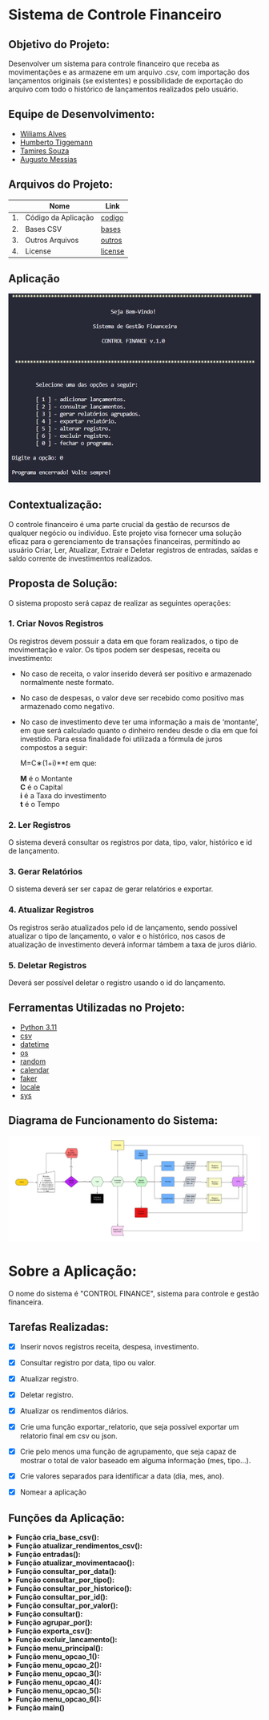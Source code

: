
# Sistema de Controle Financeiro

## Objetivo do Projeto:

Desenvolver um sistema para controle financeiro que receba as movimentações e as armazene em um arquivo .csv, com importação dos lançamentos originais (se existentes) e possibilidade de exportação do arquivo com todo o histórico de lançamentos realizados pelo usuário.

## Equipe de Desenvolvimento:

- [Wiliams Alves](https://github.com/alves05)
- [Humberto Tiggemann](https://github.com/HumbertoTiggemann)
- [Tamires Souza](https://github.com/tamiresouza)   
- [Augusto Messias](https://github.com/mineironovale) 

## Arquivos do Projeto:

||Nome|Link|
|---|---|---|
|1.|Código da Aplicação|[codigo](./codigo/control_finance.py)|
|2.|Bases CSV|[bases](./codigo/bases/)|
|3.|Outros Arquivos|[outros](./outros/)|
|4.|License|[license](./LICENSE)|

## Aplicação
[![sistema](./outros/sistema.jpg)](./codigo/control_finance.py)

## Contextualização:

O controle financeiro é uma parte crucial da gestão de recursos de qualquer negócio ou indivíduo. Este projeto visa fornecer uma solução eficaz para o gerenciamento de transações financeiras, permitindo ao usuário Criar, Ler, Atualizar, Extrair e Deletar registros de entradas, saídas e saldo corrente de investimentos realizados.

## Proposta de Solução:

O sistema proposto será capaz de realizar as seguintes operações:

### 1. Criar Novos Registros

Os registros devem possuir a data em que foram realizados, o tipo de movimentação e valor. Os tipos podem ser despesas, receita ou investimento:

-   No caso de receita, o valor inserido deverá ser positivo e armazenado normalmente neste formato.
-   No caso de despesas, o valor deve ser recebido como positivo mas armazenado como negativo.
-   No caso de investimento deve ter uma informação a mais de ‘montante’, em que será calculado quanto o dinheiro rendeu desde o dia em que foi investido. Para essa finalidade foi utilizada a fórmula de juros compostos a seguir:

	M=C∗(1+i)***t* em que:
	
	**M** é o Montante  
	**C** é o Capital  
	**i** é a Taxa do investimento  
	**t** é o Tempo  

### 2. Ler Registros

O sistema deverá consultar os registros por data, tipo, valor, histórico e id de lançamento.

### 3. Gerar Relatórios

O sistema deverá ser ser capaz de gerar relatórios e exportar.

### 4. Atualizar Registros

Os registros serão atualizados pelo id de lançamento, sendo possivel atualizar o tipo de lançamento, o valor e o histórico, nos casos de atualização de investimento deverá informar támbem a taxa de juros diário.

### 5. Deletar Registros

Deverá ser possível deletar o registro usando o id do lançamento.

## Ferramentas Utilizadas no Projeto:

- [Python 3.11](https://docs.python.org/3/)
- [csv](https://docs.python.org/3/library/csv.html)  
- [datetime](https://docs.python.org/3/library/datetime.html)  
- [os](https://docs.python.org/3/library/os.html)  
- [random](https://docs.python.org/3/library/random.html)
- [calendar](https://docs.python.org/3/library/calendar.html)
- [faker](https://faker.readthedocs.io/en/master/)
- [locale](https://docs.python.org/pt-br/3.8/library/locale.html)
- [sys](https://docs.python.org/3/library/sys.html)

## Diagrama de Funcionamento do Sistema:
![Fluxo logica](/outros/logica_contro_lfinance.jpg) 

# Sobre a Aplicação:

O nome do sistema é "CONTROL FINANCE", sistema para controle e gestão financeira.

## Tarefas Realizadas:

- [x] Inserir novos registros receita, despesa, investimento.
- [x] Consultar registro por data, tipo ou valor.
- [x] Atualizar registro.
- [x] Deletar registro.
- [x] Atualizar os rendimentos diários.
- [x] Crie uma função exportar_relatorio, que seja possível exportar um relatorio final em csv ou json.
- [x] Crie pelo menos uma função de agrupamento, que seja capaz de mostrar o total de valor baseado em alguma informação (mes, tipo...).
- [x] Crie valores separados para identificar a data (dia, mes, ano).
- [x] Nomear a aplicação


## Funções da Aplicação:


<details>
<summary><b>Função cria_base_csv():</b></summary>

- A função cria uma base pré estruturada para o sistema.

```
def cria_base_csv(numero_linhas: int = 100) -> None:
    '''Função cria base de dados no fromato csv para armazenamento
    dos lançamentos do sitema Control Finance.'''
      
    # Verifica se já existe a base csv    
    if os.path.exists('./bases/base.csv'):
        pass
        
    if not os.path.exists('./bases/base.csv'):
        # Criando cabeçalho
        with open('./bases/base.csv', 'w') as arquivo:
            escritor = csv.writer(arquivo, delimiter=';', lineterminator='\n')
            escritor.writerow(['ID_lancamento','dia','mes','ano','tipo','valor','historico','taxa','montante','rendimento'])

        # Coluna ID do lançamento
        numero_lancamento = list(range(1,numero_linhas + 1))

        # Criando coluna de datas aleatórias
        # Definindo uma semente
        Faker.seed(10)
        random.seed(10)
        fake = Faker()    
        # Data inicial e final
        inicio = datetime(2023,1,1)
        final = datetime(2023,11,19)
        # Adicionando datas a uma lista
        datas = []
        for _ in range(numero_linhas):
            data_aleatoria = fake.date_between_dates(date_start=inicio, date_end=final)
            datas.append(data_aleatoria)
        # Ordendando pela data e mês
        datas = sorted(datas)

        # Criando coluna tipo de lançamento
        tipo_lancamento = []
        for _ in range(numero_linhas):
            palavra_aleatoria = random.choice(['receita', 'despesa', 'investimento'])
            tipo_lancamento.append(palavra_aleatoria)

        # Criando coluna dos valores dos lançamentos
        valores = []
        for tipo in tipo_lancamento:
            if tipo == 'receita':
                valor_aleatorio = round(float(random.randint(100.00, 1000.00)),2)
            elif tipo == 'despesa':
                valor_aleatorio = round(float(random.randint(100.00, 1000.00) * -1), 2)
            else:
                valor_aleatorio = round(float(random.randint(100.00, 100.00)), 2)
            valores.append(valor_aleatorio)

        # Criando coluna historico
        historico = []
        for tipo in tipo_lancamento:
            if tipo == 'receita':
                receitas = random.choice(['vendas', 'servicos'])
                historico.append(receitas)

            elif tipo == 'despesa':
                despesas = random.choice(['energia', 'agua e esgoto', 'internet', 'despesa geral'])
                historico.append(despesas)

            else:
                historico.append('poupanca')

        # Criando coluna taxa de aplicação
        taxa = []
        for tipo in tipo_lancamento:
            if tipo == 'investimento':
                taxa.append(0.0005)
            else:
                taxa.append('')
                
        # Criando a coluna montante e rendimento
        montante = []
        rendimento = []
        for indice in range(len(tipo_lancamento)):
            tipo = tipo_lancamento[indice]
            
            if tipo == 'investimento':
                tempo_dias = (datetime.today().date() - datas[indice]).days
                acumulado = acumulado = round(valores[indice] * (1 + taxa[indice]) ** tempo_dias, 2)
                juros = round(acumulado - valores[indice], 2)
            else:
                acumulado = ''
                juros = ''
            
            montante.append(acumulado)
            rendimento.append(juros)

        ### Salvando a base CSV

        # Unindo as colunas
        matriz = []
        for indice in range(numero_linhas):
            registros = [numero_lancamento[indice], datas[indice].day, datas[indice].month, datas[indice].year,
                         tipo_lancamento[indice], valores[indice], historico[indice], taxa[indice],
                         montante[indice], rendimento[indice]]
            matriz.append(registros)
            
        # Salvando base
        with open('./bases/base.csv', 'a', newline='') as arquivo:
            escritor = csv.writer(arquivo, delimiter=';', lineterminator='\n')
            escritor.writerows(matriz)
        
    return None
```

</details>
<details>
<summary><b>Função atualizar_rendimentos_csv():</b></summary>

- A função recebe o arquivo com os registros financeiros do sistema e recebe a função calcula_rendimento(). A função filtra os registros pelo tipo de lançamento, calcula a diferença de dias entre o dia do lançamento e o dia atual, calcula o valor atual da aplicação e atualiza os registros de montante e rendimento.

```
def atualizar_rendimentos_csv(nome_arquivo: str='./bases/base.csv') -> None:
    def calcular_rendimento(valor:float, taxa:float, dias:int) -> float:
        return round(valor * (1 + taxa) ** dias, 2)

    # Ler o CSV
    with open(nome_arquivo, 'r', newline='') as file:
        csv_reader = csv.reader(file)
        header = next(csv_reader)  # Lê a primeira linha (cabeçalho)

        # Extrair colunas do CSV
        linhas = list(csv_reader)

    # Calcular rendimentos
    hoje = datetime.today().date()
    for linha in linhas:
        if len(linha) >= 10:
            tipo = linha[4]
            if tipo == 'investimento':
                data = datetime(int(linha[3]), int(linha[2]), int(linha[1])).date()
                tempo_dias = (hoje - data).days

                # Atualizar o montante e o rendimento
                valor = float(linha[5])
                taxa = float(linha[7])
                novo_montante = calcular_rendimento(valor, taxa, tempo_dias)
                rendimento = novo_montante - valor

                linha[8] = str(round(novo_montante, 2))
                linha[9] = str(round(rendimento, 2))

    # Escrever de volta no CSV
    with open(nome_arquivo, 'w', newline='') as file:
        csv_writer = csv.writer(file)

        # Escrever o cabeçalho
        csv_writer.writerow(header)

        # Escrever as linhas atualizadas
        csv_writer.writerows(linhas)

    return None
```
</details>
<details>
<summary><b>Função entradas():</b></summary>

- A função entradas() recebe dados e realiza o registro na base csv, a função recebe os parâmetros tipo, valor e historico, nos casos de investimento recebe támbem o parâmetro taxa.

```
def entradas(tipo=str,valor=float,historico= str, taxa=None):
    '''Lança novos registros na base CSV.'''

    with open('./bases/base.csv', 'r') as arquivo: #abre o csv como leitor
            leitor = csv.reader(arquivo, delimiter=';')
            movimentacao = list(leitor)

    #cria as variaveis dos dados

    indice= len(movimentacao)
    data = datetime.today().date().strftime("%Y-%m-%d")
    rendimento=0
    valor_corigido= lambda valor: valor*-1 if tipo == "despesa" else valor #ajustando o sinal do valor
    if tipo == "investimento":
        montante= valor
        rendimento=0
    else:
        montante= ""
        rendimento= ""

    #variavel no formato de lista para a inclusao 
    entrada_linha= [indice, int(data.split('-')[2]), int(data.split('-')[1]), int(data.split('-')[0]),tipo, valor_corigido(valor), historico, taxa, montante, rendimento]

    movimentacao.append(entrada_linha)
    
    #abre o csv como modo de gravação
    with open('./bases/base.csv', 'a', newline='') as arquivo:
        escritor = csv.writer(arquivo, delimiter=';')
        escritor.writerow(entrada_linha) #grava a linha no csv
        arquivo.close()

    return movimentacao 
```
</details>
<details>
<summary><b>Função atualizar_movimentacao():</b></summary>

- A função altera um registro na base csv a partir do id de lançamento, recebe os parâmetros indice, tipo, valor e historico, no caso de investimento recebe o parâmetro taxa.

```
def atualizar_movimentacao(indice: int, tipo:str, valor:float, historico:str, taxa:str) -> list:
    with open('./bases/base.csv', 'r') as arquivo:
        leitor = csv.reader(arquivo, delimiter=';')
        movimentacao = list(leitor)

    if not movimentacao:
        pass

    indice = indice

    if 0 <= indice < len(movimentacao):
        tipo = tipo
        data = datetime.today().date().strftime("%Y-%m-%d")

        if tipo.lower() == 'despesa':
            valor = float(-valor)
            montante = 0
            taxa = 0
            rendimento = 0
            historico = historico
        elif tipo.lower() == 'investimento':
            valor = float(valor)
            taxa = float(taxa)
            tempo_dias = (datetime.today().date() - datetime.strptime(data, "%Y-%m-%d").date())
            montante = round(valor * (1 + taxa) ** tempo_dias.days, 2)
            rendimento = round(montante - valor, 2)
            historico = historico
        else:
            valor = float(valor)
            montante = 0
            taxa = 0
            rendimento = 0
            historico = historico

        if tipo.lower() == 'investimento':
            movimentacao[indice] = [
                str(indice), str(int(data.split('-')[2])),
                str(int(data.split('-')[1])),
                str(int(data.split('-')[0])),
                tipo, valor, historico, taxa,
                montante, rendimento]
        else:
            movimentacao[indice] = [
                str(indice), str(int(data.split('-')[2])),
                str(int(data.split('-')[1])),
                str(int(data.split('-')[0])),
                tipo, valor, historico, '', '', '']
            
        # Salva as alterações no arquivo CSV
        with open('./bases/base.csv', 'w', newline='') as novo_arquivo:
            escritor = csv.writer(novo_arquivo, delimiter=';')
            escritor.writerows(movimentacao)

    return movimentacao
```
</details>
<details>
<summary><b>Função consultar_por_data():</b></summary>

- A função recebe dois parâmetros de data no fromato string 'dd/mm/aaaa' e utiliza a função auxiliar consultar() para acessar a base de dados e aplicar o filtro.

```
def consultar_por_data(data_consulta_inicio: str, data_consulta_fim: str) -> list:
    '''A função consulta o lançamento conforme a data.'''
    data_inicio = datetime.strptime(data_consulta_inicio, "%d/%m/%Y").date()
    data_fim = datetime.strptime(data_consulta_fim, "%d/%m/%Y").date()
    return consultar(lambda linha: datetime(int(linha[3]), int(linha[2]), int(linha[1])).date() >= data_inicio and datetime(int(linha[3]), int(linha[2]), int(linha[1])).date() <= data_fim)
```
</details>
<details>
<summary><b>Função consultar_por_tipo():</b></summary>

- A função recebe o parâmetro tipo_consulta no formato string e utiliza a função auxiliar consultar() para acessar a base de dados e aplicar o filtro.

```
def consultar_por_tipo(tipo_consulta: str) -> list:
    '''A função consulta os lançamentos conforme tipo de lançamento.'''
    return consultar(lambda linha: linha and len(linha) >= 5 and linha[4] == tipo_consulta)
```

</details>
<details>
<summary><b>Função consultar_por_historico():</b></summary>

- A função recebe o parâmetro historico_consulta no formato string e utiliza a função auxiliar consultar() para acessar a base de dados e aplicar o filtro.

```
def consultar_por_historico(historico_consulta: str) -> list:
    '''A função consulta os lançamentos conforme historico de lançamento.'''
    return consultar(lambda linha: linha and len(linha) >= 7 and linha[6] == historico_consulta)
```

</details>
<details>
<summary><b>Função consultar_por_id():</b></summary>

- A função recebe dois parâmetros id_consulta_inicio e id_consulta_final em formato de string e usa a função auxiliar consultar() para acessar a base de dados e aplicar o filtro.

```
def consultar_por_id(id_consulta_inicio: str, id_consulta_final: str) -> list:
    '''A função consulta os lançamentos conforme o id de lançamento.'''
    return consultar(lambda linha: linha and len(linha) >= 1 and id_consulta_inicio <= int(linha[0]) <= id_consulta_final)
```
</details>
<details>
<summary><b>Função consultar_por_valor():</b></summary>

- A função recebe dois parâmetros valor_consulta_inicio e valor_consulta_fim em formato de string e usa a função auxiliar consultar() para acessar a base de dados e aplicar o filtro.

```
def consultar_por_valor(valor_consulta_inicio: str, valor_consulta_fim: str) -> list:
    '''A função consulta os lançamentos conforme o valor de lançamento.'''
    return consultar(lambda linha: linha and len(linha) >= 5 and float(linha[5]) >= float(valor_consulta_inicio) and float(linha[5]) <= float(valor_consulta_fim))
```
</details>
<details>
<summary><b>Função consultar():</b></summary>

- A função auxilia na consulta a base de dados, ela recebe uma função como parametro e realiza o filtro e retorna a consulta da base.

```
def consultar(condicao: callable) -> list:
    '''A função é uma função auxiliar que recebe a base e uma condição
    (expressa como uma função lambda) e retorna os registros que atendem à condição.'''
    
    # Armazena os registros da consulta
    registros_encontrados = []
    
    # Acessa a base
    with open('./bases/base.csv', 'r') as arquivo:
        leitor = csv.reader(arquivo, delimiter=';')
        next(leitor)
        
        # Itera e adiciona a lista os registros encontrados na consulta
        for linha in leitor:
            if condicao(linha):
                registros_encontrados.append(linha)

    return registros_encontrados
```
</details>
<details>
<summary><b>Função agrupar_por():</b></summary>

- A função agrupa os valores disponiveis na base de dados conforme o criterio informado como string.

```
def agrupar_por(criterio: str) -> dict:
    '''Função para agrupar o total de valores com base em um critério específico.'''
    
    # Acessando base
    base = './bases/base.csv'
    
    # Carregar a base existente
    with open(base, 'r') as arquivo:
        leitor = csv.reader(arquivo, delimiter=';')
        tabela = list(leitor)

    # Identificar o índice da coluna correspondente ao critério
    cabecalho = tabela[0]
    indice_criterio = cabecalho.index(criterio.strip().lower())

    # Inicializar o dicionário para armazenar os totais
    totais_por_categoria = {}

    # Calcular os totais com base no critério
    for linha in tabela[1:]:
        categoria = linha[indice_criterio]
        valor = float(linha[5])  # Índice 5 corresponde à coluna 'valor'

        if categoria not in totais_por_categoria:
            totais_por_categoria[categoria] = 0

        totais_por_categoria[categoria] += valor
    
    return totais_por_categoria
```

</details>
<details>
<summary><b>Função exporta_csv():</b></summary>

- A função faz uma consulta consulta se já existe o arquivo 'arquivo.csv' no repositorio 'bases', se exitir ele é substituido pelo novo arquivo gerado pela função, o arquivo é gerado a partir do resultado da função consulta().

```
def exporta_csv(resultados: list) -> None:
    '''A função exporta um arquivo csv conforme consulta.'''
    if os.path.exists('./bases/arquivo.csv'):
        os.remove('./bases/arquivo.csv')
        with open('./bases/arquivo.csv', 'w', newline='') as novo_arquivo:
            escritor = csv.writer(novo_arquivo, delimiter=';')
            registros = resultados
            escritor.writerows(registros)
    else:
        with open('./bases/arquivo.csv', 'w', newline='') as novo_arquivo:
            escritor = csv.writer(novo_arquivo, delimiter=';')
            registros = resultados
            escritor.writerows(registros)
    
    return None
```
</details>
<details>
<summary><b>Função excluir_lancamento():</b></summary>

- A função recebe o número do id de lançamento e procura, caso exista será excluido e a base será atualizada.

```
def exclui_lancamento(numero_lancamento: int) -> list:
    '''A função exclui o lançamento conforme o número do lançamento da coluna ID_lançamento'''

    # Ler todo o conteúdo do arquivo
    with open('./bases/base.csv', 'r') as arquivo:
        leitor = csv.reader(arquivo, delimiter=';')
        linhas = list(leitor)

    # Procurar o índice do registro com base no número de lançamento
    indice_exclusao = None
    for i, linha in enumerate(linhas):
        if linha and linha[0] == str(numero_lancamento):
            indice_exclusao = i
            break

    # Verificar se o registro foi encontrado antes de excluí-lo
    if indice_exclusao is not None:
        # Excluir o registro encontrado
        registro_excluido = linhas.pop(indice_exclusao)

        # Escrever as linhas atualizadas de volta ao arquivo
        with open('./bases/base.csv', 'w', newline='') as arquivo:
            escritor = csv.writer(arquivo, delimiter=';')
            escritor.writerows(linhas)

    return registro_excluido
```
</details>
<details>
<summary><b>Função menu_principal():</b></summary>

- A função auxilia na interação do usuário com a aplicação oferecendo um menu principal para iniciar a navegação, essa função chama todas as outras funções de menu secundários.

```
def menu_principal() -> None:
    '''Função para executar o menu principal e os demais menus.'''
    executa_programa = True
    while executa_programa:
        # Menu principal
        print('*'*80,'\n')
        print(' '*32,'Seja Bem-Vindo!\n')
        print(' '*25,'Sistema de Gestão Financeira\n')
        print(' '*31,'CONTROL FINANCE\n')
        print('\n','*'*80,'\n')
        print('''
        Selecione uma das opções a seguir:
              
        [ 1 ] - adicionar lançamentos.
        [ 2 ] - consultar lançamentos.
        [ 3 ] - gerar relatórios agrupados.
        [ 4 ] - exportar relatório.
        [ 5 ] - alterar registro.
        [ 6 ] - excluir registro.
        [ 0 ] - fechar o programa.''')
        print()
        opcao = int(input('Digite a opção: '))

        if opcao == 0:
            print('\nPrograma encerrado! Volte sempre!\n')
            sys.exit()

        if opcao == 1:
            menu_opcao_1()

        elif opcao == 2:
            menu_opcao_2()

        elif opcao == 3:
            menu_opcao_3()

        elif opcao == 4:
            menu_opcao_4()

        elif opcao == 5:
            menu_opcao_5()

        elif opcao == 6:
            menu_opcao_6()

        else:
            print('\nOpção inválida. Tente novamente.\n')
```
</details>
<details>
<summary><b>Função menu_opcao_1():</b></summary>

- A função auxilia na interação com o menu 'Adiciona Lançamento'.

```
def menu_opcao_1() -> None:
    '''Função para executar o menu de lançamento de registro financeiro.'''
    while True:
        # Menu opção 1
        print('*'*80,'\n')
        print(' '*30,'Adicionar Lançamentos')
        print('\n','*'*80,'\n')
        print('''
        Selecione uma opção a seguir:
        
        [ 1 ] - realizar lançamento.
        [ 0 ] - voltar ao menu.''')
        print()
        opcao = int(input('Digite a opção: '))

        if opcao == 1:
            tipo = input("Digite um tipo (receita/despesa/investimento): ").lower()
            if tipo == 'investimento':
                valor = round(float(input("Digite o valor: ").replace(',','.')),2)
                historico = input("Digite o historico do lançamento: ").lower()
                taxa = round(float(input("Digite a taxa diária: ").replace(',','.')),4)
                entradas(tipo=tipo,valor=valor,historico=historico, taxa=taxa)
                arquivo = open('./bases/base.csv', 'r')
                consulta_lancamento = csv.reader(arquivo, delimiter=';')
                consulta_lancamento = list(consulta_lancamento)[-1]
                arquivo.close() 
                print("\nLançamento realizado:\n")
                print("Número de Lançamento:", consulta_lancamento[0])
                print(f"Data: {consulta_lancamento[1]}/{consulta_lancamento[2]}/{consulta_lancamento[3]}")
                print("Tipo:", consulta_lancamento[4])
                print(f"Valor: {float(consulta_lancamento[5]):.2f}")
                print("Histórico:", consulta_lancamento[6])
                print(f"Taxa: {float(consulta_lancamento[7]):.4f}")
                print("Acumulado:", consulta_lancamento[8])
                print("Rendimento:", consulta_lancamento[9])

            else:
                valor = round(float(input("Digite o valor: ").replace(',','.')),2)
                historico = input("Digite o historico do lançamento: ").lower()
                entradas(tipo=tipo,valor=valor,historico=historico, taxa="")
                arquivo = open('./bases/base.csv', 'r')
                consulta_lancamento = csv.reader(arquivo, delimiter=';')
                consulta_lancamento = list(consulta_lancamento)[-1]
                arquivo.close() 
                print("\nLançamento realizado:\n")
                print("Número de Lançamento:", consulta_lancamento[0])
                print(f"Data: {consulta_lancamento[1]}/{consulta_lancamento[2]}/{consulta_lancamento[3]}")
                print("Tipo:", consulta_lancamento[4])
                print(f"Valor: {float(consulta_lancamento[5]):.2f}")
                print("Histórico:", consulta_lancamento[6])

        elif opcao == 0:
            break

        else:
           print('\nOpção inválida. Tente novamente.\n')
```
</details>
<details>
<summary><b>Função menu_opcao_2():</b></summary>

- A função auxilia na interação com o menu 'Consultar Lançamento'.

```
def menu_opcao_2() -> None:
    '''Função para executar o menu de consultas dos lançamento financeiro.'''
    while True:
        # Menu opção 2
        print('*'*80,'\n')
        print(' '*30,'Consultar Lançamentos')
        print('\n','*'*80,'\n')
        print('''
        Selecione uma opção de consulta a seguir:

        [ 1 ] - consultar por datas.
        [ 2 ] - consultar por tipo de lançamentos.
        [ 3 ] - consultar por valores.
        [ 4 ] - consultar por históricos.
        [ 5 ] - consultar por IDs de lançamentos.
        [ 0 ] - voltar ao menu.''')
        print()
        opcao = int(input('Digite a opção: '))

        if opcao == 1:
            # Solicitar a data para consulta
            print("\nDigite o intervalo de datas no formato dd/mm/aaaa.")
            data_inicio = input("Data inicial: ")
            data_final = input("Data final: ")
            resultado_data = consultar_por_data(data_inicio, data_final)
            if len(resultado_data) > 0:
                print("\nResultados encontrados:\n")
                for i in range(len(resultado_data)):
                    if resultado_data[i][4] == 'investimento':
                        print("Número de Lançamento:", resultado_data[i][0])
                        print(f"Data: {resultado_data[i][1]}/{resultado_data[i][2]}/{resultado_data[i][3]}")
                        print("Tipo:", resultado_data[i][4])
                        print(f"Valor: {float(resultado_data[i][5]):.2f}")
                        print("Histórico:", resultado_data[i][6])
                        print(f"Taxa: {float(resultado_data[i][7]):.4f}")
                        print(f"Acumulado: {float(resultado_data[i][8]):.2f}")
                        print(f"Rendimento: {float(resultado_data[i][9]):.2f}")
                        print('-'*5)
                    else:
                        print("Número de Lançamento:", resultado_data[i][0])
                        print(f"Data: {resultado_data[i][1]}/{resultado_data[i][2]}/{resultado_data[i][3]}")
                        print("Tipo:", resultado_data[i][4])
                        print(f"Valor: {float(resultado_data[i][5]):.2f}")
                        print("Histórico:", resultado_data[i][6])
                        print('-'*5)

            else:
                # Se a data não for encontrada
                print("\nNenhum registro encontrado! Verifique os dados informados.\n")

        elif opcao == 2:
            # Solicitar o tipo para consulta
            tipo_consulta = input("Digite o tipo para consulta (receita/despesa/investimento): ").lower()
            resultado_tipo = consultar_por_tipo(tipo_consulta)
            if len(resultado_tipo) > 0:
                print("\nResultados encontrados:\n")
                for i in range(len(resultado_tipo)):
                    if resultado_tipo[i][4] == 'investimento':
                        print("Número de Lançamento:", resultado_tipo[i][0])
                        print(f"Data: {resultado_tipo[i][1]}/{resultado_tipo[i][2]}/{resultado_tipo[i][3]}")
                        print("Tipo:", tipo_consulta)
                        print(f"Valor: {float(resultado_tipo[i][5]):.2f}")
                        print("Histórico:", resultado_tipo[i][6])
                        print(f"Taxa: {float(resultado_tipo[i][7]):.4f}")
                        print(f"Acumulado: {float(resultado_tipo[i][8]):.2f}")
                        print(f"Rendimento: {float(resultado_tipo[i][9]):.2f}")
                        print('-'*5)
                    else:
                        print("Número de Lançamento:", resultado_tipo[i][0])
                        print(f"Data: {resultado_tipo[i][1]}/{resultado_tipo[i][2]}/{resultado_tipo[i][3]}")
                        print("Tipo:", tipo_consulta)
                        print(f"Valor: {float(resultado_tipo[i][5]):.2f}")
                        print("Histórico:", resultado_tipo[i][6])
                        print('-'*5)

            else:
                # Se o tipo não for encontrado
                print("\nNenhum registro encontrado! Verifique os dados informados.\n")
            
        elif opcao == 3:
            # Solicitar o valor para consulta
            print("\nDigite o intervalo de valores para consulta.")
            valor_inicio = float(input("Valor inicial: "))
            valor_fim = float(input("Valor final: "))
            resultado_valor = consultar_por_valor(valor_inicio, valor_fim)
            if len(resultado_valor) > 0:
                print("\nResultados encontrados:\n")
                for i in range(len(resultado_valor)):
                    if resultado_valor[i][4] == 'investimento':
                        print("Número de Lançamento:", resultado_valor[i][0])
                        print(f"Data: {resultado_valor[i][1]}/{resultado_valor[i][2]}/{resultado_valor[i][3]}")
                        print("Tipo:", resultado_valor[i][4])
                        print(f"Valor: {float(resultado_valor[i][5]):.2f}")
                        print("Histórico:", resultado_valor[i][6])
                        print(f"Taxa: {float(resultado_valor[i][7]):.4f}")
                        print(f"Acumulado: {float(resultado_valor[i][8]):.2f}")
                        print(f"Rendimento: {float(resultado_valor[i][9]):.2f}")
                        print('-'*5)
                    else:
                        print("Número de Lançamento:", resultado_valor[i][0])
                        print(f"Data: {resultado_valor[i][1]}/{resultado_valor[i][2]}/{resultado_valor[i][3]}")
                        print("Tipo:", resultado_valor[i][4])
                        print(f"Valor: {float(resultado_valor[i][5]):.2f}")
                        print("Histórico:", resultado_valor[i][6])
                        print('-'*5)

            else:
                # Se o valor não for encontrado
                print("\nNenhum registro encontrado! Verifique os dados informados.\n")
 
        elif opcao == 4:
            # Solicitar o valor para consulta
            historico_consulta = input("Digite o historico: ").lower()
            resultado_historico = consultar_por_historico(historico_consulta)
            if len(resultado_historico) > 0:
                print("\nResultados encontrados:\n")
                for i in range(len(resultado_historico)):
                    if resultado_historico[i][4] == 'investimento':
                        print("Número de Lançamento:", resultado_historico[i][0])
                        print(f"Data: {resultado_historico[i][1]}/{resultado_historico[i][2]}/{resultado_historico[i][3]}")
                        print("Tipo:", resultado_historico[i][4])
                        print(f"Valor: {float(resultado_historico[i][5]):.2f}")
                        print("Histórico:", resultado_historico[i][6])
                        print(f"Taxa: {float(resultado_historico[i][7]):.4f}")
                        print(f"Acumulado: {float(resultado_historico[i][8]):.2f}")
                        print(f"Rendimento: {float(resultado_historico[i][9]):.2f}")
                        print('-'*5)
                    else:
                        print("Número de Lançamento:", resultado_historico[i][0])
                        print(f"Data: {resultado_historico[i][1]}/{resultado_historico[i][2]}/{resultado_historico[i][3]}")
                        print("Tipo:", resultado_historico[i][4])
                        print(f"Valor: {float(resultado_historico[i][5]):.2f}")
                        print("Histórico:", resultado_historico[i][6])
                        print('-'*5)

            else:
                # Se o valor não for encontrado
                print("\nNenhum registro encontrado! Verifique os dados informados.\n")

        elif opcao == 5:
            # Solicitar o valor para consulta
            print("\nDigite o intervalo de IDs.")
            id_inicio_consulta = int(input("Inicio: "))
            id_fim_consulta = int(input("Fim: "))
            resultado_id = consultar_por_id(id_inicio_consulta, id_fim_consulta)
            if len(resultado_id) > 0:
                print("\nResultados encontrados:\n")
                for i in range(len(resultado_id)):
                    if resultado_id[i][4] == 'investimento':
                        print("Número de Lançamento:", resultado_id[i][0])
                        print(f"Data: {resultado_id[i][1]}/{resultado_id[i][2]}/{resultado_id[i][3]}")
                        print("Tipo:", resultado_id[i][4])
                        print(f"Valor: {float(resultado_id[i][5]):.2f}")
                        print("Histórico:", resultado_id[i][6])
                        print(f"Taxa: {float(resultado_id[i][7]):.4f}")
                        print(f"Acumulado: {float(resultado_id[i][8]):.2f}")
                        print(f"Rendimento: {float(resultado_id[i][9]):.2f}")
                        print('-'*5)
                    else:
                        print("Número de Lançamento:", resultado_id[i][0])
                        print(f"Data: {resultado_id[i][1]}/{resultado_id[i][2]}/{resultado_id[i][3]}")
                        print("Tipo:", resultado_id[i][4])
                        print(f"Valor: {float(resultado_id[i][5]):.2f}")
                        print("Histórico:", resultado_id[i][6])
                        print('-'*5)

            else:
                # Se o intervalo de IDs não forem encontrados
                print("\nNenhum registro encontrado! Verifique os dados informados.\n")
            
        elif opcao == 0:
            break

        else:
            print('\nOpção inválida. Tente novamente.\n')
```
</details>
<details>
<summary><b>Função menu_opcao_3():</b></summary>

- A função auxilia na interação com o menu 'Relatórios Agrupados'.

```
def menu_opcao_3() -> None:
    while True:
        # Menu opção 3
        print('*'*80,'\n')
        print(' '*30,'Relatórios Agrupados')
        print('\n','*'*80,'\n')
        print('''
        Selecione uma opção a seguir:

        [ 1 ] - agrupar por Tipo.
        [ 2 ] - agrupar por Mês.
        [ 3 ] - agrupar por histórico.
        [ 0 ] - voltar ao menu.''')
        print()
        opcao = int(input('Digite a opção: '))
    
        if opcao == 1:
            # Agrupar por tipo
            criterio_agrupamento = 'tipo'        
            resultado_agrupamento = agrupar_por(criterio_agrupamento)
            print("\nRelatório Totais Agrupados por Tipo de Lançamento.\n")
            for chave, valor in resultado_agrupamento.items():
                print(f"{chave.upper()}: {valor}")
            print('-'*5)
             
        elif opcao == 2:
            # Agrupar por Mês
            criterio_agrupamento = 'mes'        
            resultado_agrupamento = agrupar_por(criterio_agrupamento)
            locale.setlocale(locale.LC_TIME, 'pt_BR')
            print("\nRelatório Totais Agrupados por Mês.\n")
            for mes in range(1, 13):
                total_mes = resultado_agrupamento.get(str(mes), 0)
                nome_mes = calendar.month_name[mes]
                print(f"{nome_mes.upper()}: {float(total_mes):.2f}")
            print('-'*5)

        elif opcao == 3:
            # Agrupar por Mês
            criterio_agrupamento = 'historico'        
            resultado_agrupamento = agrupar_por(criterio_agrupamento)
            print("\nRelatório Totais Agrupados por Históricos.\n")
            for chave, valor in resultado_agrupamento.items():
                print(f"{chave.upper()}: {valor}")
            print('-'*5)

        elif opcao == 0:
            break

        else:
            print('\nOpção inválida. Tente novamente.\n')
```
</details>
<details>
<summary><b>Função menu_opcao_4():</b></summary>

- A função auxilia na interação com o menu 'Exportar Relatório CSV'.

```
def menu_opcao_4() -> None:
    '''Função para executar o menu de exportação de relatório dos registro financeiro
    a partir de consultas.'''

    while True:
        print('*'*80,'\n')
        print(' '*30,'Exportar Relatórios CSV')
        print('\n','*'*80,'\n')
        print('''
        Selecione uma opção a seguir:

        [ 1 ] - exportar relatório por datas.
        [ 2 ] - exportar relatório por tipo.
        [ 3 ] - exportar relatório por valor.
        [ 4 ] - exportar relatório por histórico.
        [ 5 ] - exportar relatório por por IDs.
        [ 0 ] - voltar ao menu.\n''')

        opcao = int(input('Digite a opção: '))

        if opcao == 1:
            # Solicitar a data para consulta e exportar o relatório
            print("\nDigite o intervalo de datas no formato dd/mm/aaaa.")
            data_inicio = input("Data inicial: ")
            data_final = input("Data final: ")
            resultado_data = consultar_por_data(data_inicio, data_final)
            resultado_data_csv = [['ID_lancamento', 'dia', 'mes', 'ano', 'tipo', 'valor', 
                                    'historico', 'taxa', 'montante', 'rendimento']]
            resultado_data_csv.extend(resultado_data)
            exporta_csv(resultado_data_csv)
            print(f"Relatório CSV criado ./bases/arquivo.csv")

        elif opcao == 2:
            # Solicitar o tipo para consulta
            tipo_consulta = input("Digite o tipo (receita/despesa/investimento): ").lower()
            resultado_tipo = consultar_por_tipo(tipo_consulta)
            resultado_data_csv = [['ID_lancamento', 'dia', 'mes', 'ano', 'tipo', 'valor', 
                                    'historico', 'taxa', 'montante', 'rendimento']]
            resultado_data_csv.extend(resultado_tipo)
            exporta_csv(resultado_data_csv)
            print(f"Relatório CSV criado ./bases/arquivo.csv")

        elif opcao == 3:
            # Solicitar o valor para consulta e exportar o relatório
            print("\nDigite o intervalo de valores para consulta.")
            valor_inicio = float(input("Valor inicial: "))
            valor_fim = float(input("Valor final: "))
            resultado_valor = consultar_por_valor(valor_inicio, valor_fim)
            resultado_data_csv = [['ID_lancamento', 'dia', 'mes', 'ano', 'tipo', 'valor', 
                                    'historico', 'taxa', 'montante', 'rendimento']]
            resultado_data_csv.extend(resultado_valor)
            exporta_csv(resultado_data_csv, )
            print(f"Relatório CSV criado ./bases/arquivo.csv")

        elif opcao == 4:
            historico_consulta = input("Digite o historico: ").lower()
            resultado_historico = consultar_por_historico(historico_consulta)
            resultado_data_csv = [['ID_lancamento', 'dia', 'mes', 'ano', 'tipo', 'valor', 
                                    'historico', 'taxa', 'montante', 'rendimento']]
            resultado_data_csv.extend(resultado_historico)
            exporta_csv(resultado_data_csv)
            print(f"Relatório CSV criado ./bases/arquivo.csv")

        elif opcao == 5:
            print("\nDigite o intervalo de IDs.")
            id_inicio_consulta = int(input("Inicio: "))
            id_fim_consulta = int(input("Fim: "))
            resultado_id = consultar_por_id(id_inicio_consulta, id_fim_consulta)
            resultado_data_csv = [['ID_lancamento', 'dia', 'mes', 'ano', 'tipo', 'valor', 
                                    'historico', 'taxa', 'montante', 'rendimento']]
            resultado_data_csv.extend(resultado_id)
            exporta_csv(resultado_data_csv, )
            print(f"Relatório CSV criado ./bases/arquivo.csv")

        elif opcao == 0:
            break
        
        else:
            print('\nOpção inválida. Tente novamente.\n')
```
</details>
<details>
<summary><b>Função menu_opcao_5():</b></summary>

- A função auxilia na interação com o menu 'Alterar Lançamento'.

```
def menu_opcao_5() -> None:
    '''Função para executar o menu de alterar lançamento na base de registros.'''
    while True:
        # Menu opção 5
        print('*'*80,'\n')
        print(' '*30,'Alterar Lançamentos')
        print('\n','*'*80,'\n')
        print('''
        Selecione uma opção a seguir:
        
        [ 1 ] - realizar alteração.
        [ 0 ] - voltar ao menu.\n''')

        opcao = int(input('Digite a opção: '))

        if opcao == 1:
            indice_movimentacao = int(input("\nDigite o ID do lançamento: "))
            tipo_movimentacao = input("Digite o tipo de lançamento (receita/despesa/investimento): ").lower()

            # Condição para alterar lnaçamento para investiemnto, receita ou despesa
            if tipo_movimentacao == 'investimento':
                valor_movimentacao = float(input("Digite o valor: ").replace(',','.'))
                historico_movimentacao = input("Digite o histórico: ").lower()
                taxa_movimentacao = input("Digite a taxa diária: ").replace(',','.')
                movimentacao_atualizada = atualizar_movimentacao(indice_movimentacao, tipo_movimentacao, valor_movimentacao, 
                                                                    historico_movimentacao, taxa_movimentacao)
                registro = [linha for linha in movimentacao_atualizada if str(indice_movimentacao) in linha]
                print("\nRegistro Alterado.\n")
                print("Número de Lançamento:", registro[0][0])
                print(f"Data: {registro[0][1]}/{registro[0][2]}/{registro[0][3]}")
                print("Tipo:", registro[0][4])
                print(f"Valor: {float(registro[0][5]):.2f}")
                print("Histórico:", registro[0][6])
                print(f"Taxa: {float(registro[0][7]):.4f}")
                print(f"Acumulado: {float(registro[0][8]):.2f}")
                print(f"Rendimento: {float(registro[0][9]):.2f}")
                print('-'*5)

            else:
                valor_movimentacao = float(input("Digite o valor: ").replace(',','.'))
                historico_movimentacao = input("Digite o histórico: ").lower()
                movimentacao_atualizada = atualizar_movimentacao(indice_movimentacao,tipo_movimentacao, valor_movimentacao, 
                                                                    historico_movimentacao, None)
                registro = [linha for linha in movimentacao_atualizada if str(indice_movimentacao) in linha]
                print("\nRegistro Alterado.\n")
                print("Número de Lançamento:", registro[0][0])
                print(f"Data: {registro[0][1]}/{registro[0][2]}/{registro[0][3]}")
                print("Tipo:", registro[0][4])
                print(f"Valor: {float(registro[0][5]):.2f}")
                print("Histórico:", registro[0][6])
                print('-'*5)

        elif opcao == 0:
            break

        else:
            print('\nOpção inválida. Tente novamente.\n')
```
</details>
<details>
<summary><b>Função menu_opcao_6():</b></summary>

- A função auxilia na interação com o menu 'Excluir Lançamentos'.

```
def menu_opcao_6() -> None:
    '''Função para executar o menu de exclusão de lançamento na base.'''
    while True:
        # Menu opção 6
        print('*'*80,'\n')
        print(' '*30,'Excluir Lançamentos')
        print('\n','*'*80,'\n')
        print('''
        Selecione uma opção a seguir:
        
        [ 1 ] - excluir lançamento.
        [ 0 ] - voltar ao menu.\n''')

        opcao = int(input('Digite a opção: '))         
            
        if opcao == 1:    
            # Solicitar o número de lançamento para excluir
            numero_lancamento_excluir = int(input("\nDigite o número de lançamento para excluir: "))
            registro_excluido = exclui_lancamento(numero_lancamento_excluir)
            print("\nRegistro excluído:\n")
            print("Número de Lançamento:", registro_excluido[0])
            print("Data:", f"{registro_excluido[1]}/{registro_excluido[2]}/{registro_excluido[3]}")
            print("Tipo:", registro_excluido[4])
            print("Valor:", registro_excluido[5])
            print("Histórico:", registro_excluido[6])

        elif opcao == 0:
            break

        else:
            print('\nOpção inválida. Tente novamente.\n')
```
</details>
<details>
<summary><b>Função main()</b></summary>

- Possibilita o funcionamento da aplicação.

```
def main():
    '''Função para executar o programa.'''
    while True:
        # Criar a base CSV
        cria_base_csv()

        # Atualizar rendimentos no CSV
        atualizar_rendimentos_csv()

        # Menu principal
        menu_principal()
```
</details>
